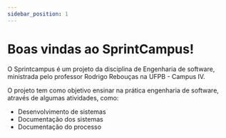 ```yaml
---
sidebar_position: 1
---
```


# Boas vindas ao SprintCampus!

O Sprintcampus é um projeto da disciplina de Engenharia de software, ministrada pelo professor Rodrigo Rebouças na UFPB - Campus IV.

O projeto tem como objetivo ensinar na prática engenharia de software, através de algumas atividades, como: 

- Desenvolvimento de sistemas
- Documentação dos sistemas
- Documentação do processo
